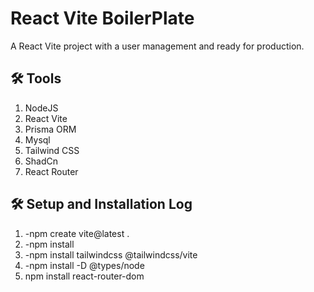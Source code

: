 # React Vite BoilerPlate

A React Vite project with a user management and ready for production.

## 🛠️ Tools

1. NodeJS
2. React Vite
3. Prisma ORM
4. Mysql
5. Tailwind CSS
6. ShadCn
7. React Router

## 🛠️ Setup and Installation Log

1. -npm create vite@latest .
2. -npm install
3. -npm install tailwindcss @tailwindcss/vite
4. -npm install -D @types/node
5. npm install react-router-dom
